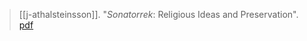 > [[j-athalsteinsson]]. "*Sonatorrek*: Religious Ideas and Preservation". [pdf](j-athalsteinssonUNKNOWNa.pdf)